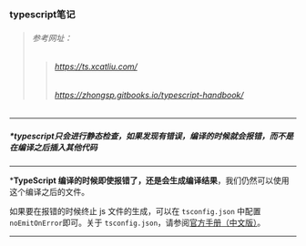 ### typescript笔记
> ###### 参考网址：
>> ###### https://ts.xcatliu.com/
>> ###### https://zhongsp.gitbooks.io/typescript-handbook/

---
##### *typescript只会进行静态检查，如果发现有错误，编译的时候就会报错，而不是在编译之后插入其他代码
---

***TypeScript 编译的时候即使报错了，还是会生成编译结果**，我们仍然可以使用这个编译之后的文件。

如果要在报错的时候终止 js 文件的生成，可以在 `tsconfig.json` 中配置 `noEmitOnError`即可。关于 `tsconfig.json`，请参阅[官方手册](http://www.typescriptlang.org/docs/handbook/tsconfig-json.html)[（中文版）](https://zhongsp.gitbooks.io/typescript-handbook/content/doc/handbook/tsconfig.json.html)。

---
